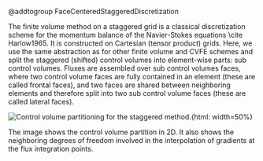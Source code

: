 @addtogroup FaceCenteredStaggeredDiscretization

The finite volume method on a staggered grid is a classical discretization scheme for the momentum balance of the Navier-Stokes equations  \cite Harlow1965.
It is constructed on Cartesian (tensor product) grids. Here, we use the same abstraction as for other finite volume and CVFE schemes and split
the staggered (shifted) control volumes into element-wise parts: sub control volumes. Fluxes are assembled over sub control volumes faces,
where two control volume faces are fully contained in an element (these are called frontal faces), and two faces are shared between
neighboring elements and therefore split into two sub control volume faces (these are called lateral faces).

![Control volume partitioning for the staggered method.](fcstaggered.svg){html: width=50%}

The image shows the control volume partition in 2D.
It also shows the neighboring degrees of freedom involved in the interpolation of gradients at the flux integration points.
